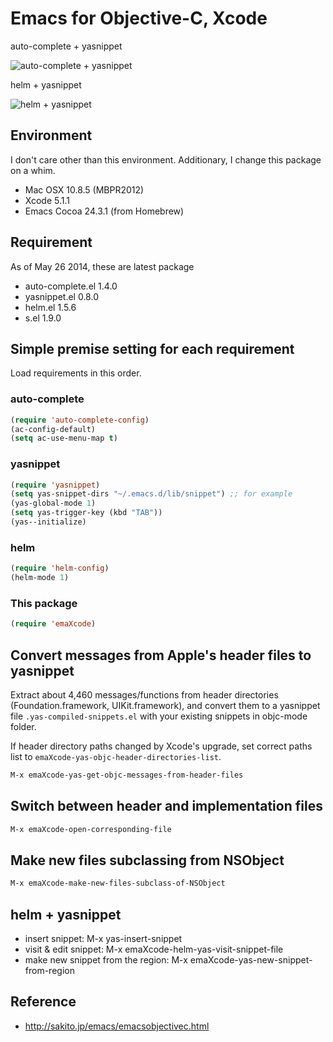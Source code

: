 
# Emacs for Objective-C, Xcode

auto-complete + yasnippet

![auto-complete + yasnippet](https://raw2.github.com/ShingoFukuyama/images/master/emaXcode/emaXcode1.gif)

helm + yasnippet

![helm + yasnippet](https://raw2.github.com/ShingoFukuyama/images/master/emaXcode/emaXcode2.gif)

## Environment

I don't care other than this environment. Additionary, I change this package on a whim.

* Mac OSX 10.8.5 (MBPR2012)
* Xcode 5.1.1
* Emacs Cocoa 24.3.1 (from Homebrew)

## Requirement

As of May 26 2014, these are latest package

* auto-complete.el  1.4.0
* yasnippet.el  0.8.0
* helm.el  1.5.6
* s.el  1.9.0

## Simple premise setting for each requirement

Load requirements in this order.

### auto-complete

```cl
(require 'auto-complete-config)
(ac-config-default)
(setq ac-use-menu-map t)
```

### yasnippet

```cl
(require 'yasnippet)
(setq yas-snippet-dirs "~/.emacs.d/lib/snippet") ;; for example
(yas-global-mode 1)
(setq yas-trigger-key (kbd "TAB"))
(yas--initialize)
```

### helm

```cl
(require 'helm-config)
(helm-mode 1)
```

### This package

```cl
(require 'emaXcode)
```

## Convert messages from Apple's header files to yasnippet

Extract about 4,460 messages/functions from header directories (Foundation.framework, UIKit.framework), and convert them to a yasnippet file `.yas-compiled-snippets.el` with your existing snippets in objc-mode folder.

If header directory paths changed by Xcode's upgrade, set correct paths list to `emaXcode-yas-objc-header-directories-list`.

```cl
M-x emaXcode-yas-get-objc-messages-from-header-files
```

## Switch between header and implementation files

```cl
M-x emaXcode-open-corresponding-file
```

## Make new files subclassing from NSObject

```cl
M-x emaXcode-make-new-files-subclass-of-NSObject
```

## helm + yasnippet

* insert snippet: M-x yas-insert-snippet
* visit & edit snippet: M-x emaXcode-helm-yas-visit-snippet-file
* make new snippet from the region: M-x emaXcode-yas-new-snippet-from-region


## Reference

* http://sakito.jp/emacs/emacsobjectivec.html
